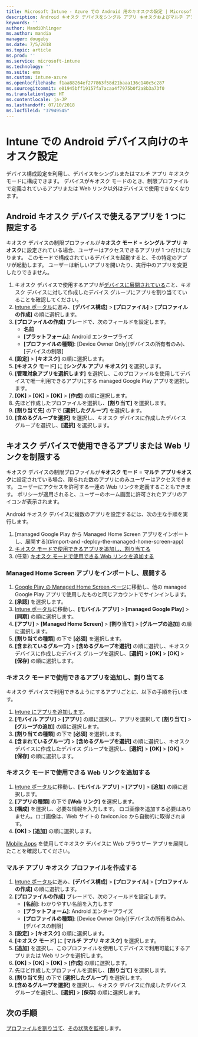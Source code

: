 ```yaml
---
title: Microsoft Intune - Azure での Android 用のキオスクの設定 | Microsoft Docs
description: Android キオスク デバイスをシングル アプリ キオスクおよびマルチ アプリ キオスクとして構成します。
keywords: ''
author: MandiOhlinger
ms.author: mandia
manager: dougeby
ms.date: 7/5/2018
ms.topic: article
ms.prod: ''
ms.service: microsoft-intune
ms.technology: ''
ms.suite: ems
ms.custom: intune-azure
ms.openlocfilehash: f1aa88264ef277863f58d21baaa136c140c5c287
ms.sourcegitcommit: e01945bff19157fa7acaa4f7975b0f2a8b3a73f0
ms.translationtype: HT
ms.contentlocale: ja-JP
ms.lasthandoff: 07/10/2018
ms.locfileid: "37949545"
---
```

# <a name="kiosk-settings-for-android-devices-in-intune"></a>Intune での Android デバイス向けのキオスク設定

デバイス構成設定を利用し、デバイスをシングルまたはマルチ アプリ キオスク モードに構成できます。 デバイスがキオスク モードのとき、制限プロファイルで定義されているアプリまたは Web リンク以外はデバイスで使用できなくなります。 

## <a name="restrict-an-android-kiosk-device-to-a-single-app"></a>Android キオスク デバイスで使えるアプリを 1 つに限定する

キオスク デバイスの制限プロファイルが**キオスク モード** = **シングル アプリ キオスク**に設定されている場合、ユーザーはアクセスできるアプリが 1 つだけになります。 このモードで構成されているデバイスを起動すると、その特定のアプリが起動します。 ユーザーは新しいアプリを開いたり、実行中のアプリを変更したりできません。

1. キオスク デバイスで使用するアプリが[デバイスに展開されている](apps-deploy.md)こと、キオスク デバイスに対して作成したデバイス グループにアプリを割り当てていることを確認してください。
2. [Intune ポータル](https://portal.azure.com)に進み、**[デバイス構成]** > **[プロファイル]** > **[プロファイルの作成]** の順に選択します。
3. **[プロファイルの作成]** ブレードで、次のフィールドを設定します。
     - **名前**
     - **[プラットフォーム]**: Android エンタープライズ
     - **[プロファイルの種類]**: [Device Owner Only]\(デバイスの所有者のみ\)、[デバイスの制限]
4. **[設定]** > **[キオスク]** の順に選択します。
5. **[キオスク モード]** に **[シングル アプリ キオスク]** を選択します。
6. **[管理対象アプリを選択します]** を選択し、このプロファイルを使用してデバイスで唯一利用できるアプリにする managed Google Play アプリを選択します。
7. **[OK]** > **[OK]** > **[OK]** > **[作成]** の順に選択します。
8. 先ほど作成したプロファイルを選択し、**[割り当て]** を選択します。
9. **[割り当て先]** の下で **[選択したグループ]** を選択します。
10. **[含めるグループを選択]** を選択し、キオスク デバイスに作成したデバイス グループを選択し、**[選択]** を選択します。

## <a name="restrict-a-kiosk-device-to-a-set-of-apps-or-web-links"></a>キオスク デバイスで使用できるアプリまたは Web リンクを制限する

キオスク デバイスの制限プロファイルが**キオスク モード** = **マルチ アプリキオスク**に設定されている場合、限られた数のアプリにのみユーザーはアクセスできます。 ユーザーにアクセスを許可する一連の Web リンクを定義することもできます。 ポリシーが適用されると、ユーザーのホーム画面に許可されたアプリのアイコンが表示されます。

Android キオスク デバイスに複数のアプリを設定するには、次の主な手順を実行します。

1. [managed Google Play から Managed Home Screen アプリをインポートし、展開する](#import-and -deploy-the-managed-home-screen-app)
2. [キオスク モードで使用できるアプリを追加し、割り当てる](#add-and-assign-apps-that-can-be-used-in-kiosk-mode)
3. (任意) [キオスク モードで使用できる Web リンクを追加する](#add-web-links-that-can-be-used-in-kiosk-mode)

### <a name="import-and-deply-the-managed-home-screen-app"></a>Managed Home Screen アプリをインポートし、展開する

1. [Google Play の Managed Home Screen ページ](https://play.google.com/work/apps/details?id=com.microsoft.launcher.enterprise)に移動し、他の managed Google Play アプリで使用したものと同じアカウントでサインインします。
2. **[承認]** を選択します。
3. [Intune ポータル](https://portal.azure.com)に移動し、**[モバイル アプリ]** > **[managed Google Play]** > **[同期]** の順に選択します。
4. **[アプリ]** > **[Managed Home Screen]** > **[割り当て]** > **[グループの追加]** の順に選択します。
5. **[割り当ての種類]** の下で **[必須]** を選択します。
6. **[含まれているグループ]** > **[含めるグループを選択]** の順に選択し、キオスク デバイスに作成したデバイス グループを選択し、**[選択]** > **[OK]** > **[OK]** > **[保存]** の順に選択します。

### <a name="add-and-assign-apps-that-can-be-used-in-kiosk-mode"></a>キオスク モードで使用できるアプリを追加し、割り当てる

キオスク デバイスで利用できるようにするアプリごとに、以下の手順を行います。

1. [Intune にアプリを追加します](store-apps-android.md)。
2. **[モバイル アプリ]** > **[アプリ]** の順に選択し、アプリを選択して **[割り当て]** > **[グループの追加]** の順に選択します。
3. **[割り当ての種類]** の下で **[必須]** を選択します。
4. **[含まれているグループ]** > **[含めるグループを選択]** の順に選択し、キオスク デバイスに作成したデバイス グループを選択し、**[選択]** > **[OK]** > **[OK]** > **[保存]** の順に選択します。

### <a name="add-web-links-that-can-be-used-in-kiosk-mode"></a>キオスク モードで使用できる Web リンクを追加する

1. [Intune ポータル](https://portal.azure.com)に移動し、**[モバイル アプリ]** > **[アプリ]** > **[追加]** の順に選択します。
2. **[アプリの種類]** の下で **[Web リンク]** を選択します。
3. **[構成]** を選択し、必要な情報を入力します。 ロゴ画像を追加する必要はありません。ロゴ画像は、Web サイトの favicon.ico から自動的に取得されます。
4. **[OK]** > **[追加]** の順に選択します。

[Mobile Apps](apps-add.md) を使用してキオスク デバイスに Web ブラウザー アプリを展開したことを確認してください。

### <a name="create-a-multi-app-kiosk-profile"></a>マルチ アプリ キオスク プロファイルを作成する

1. [Intune ポータル](https://portal.azure.com)に進み、**[デバイス構成]** > **[プロファイル]** > **[プロファイルの作成]** の順に選択します。
3. **[プロファイルの作成]** ブレードで、次のフィールドを設定します。
     - **[名前]**: わかりやすい名前を入力します
     - **[プラットフォーム]**: Android エンタープライズ
     - **[プロファイルの種類]**: [Device Owner Only]\(デバイスの所有者のみ\)、[デバイスの制限]
4. **[設定]** > **[キオスク]** の順に選択します。
5. **[キオスク モード]** に **[マルチ アプリ キオスク]** を選択します。
6. **[追加]** を選択し、このプロファイルを使用してデバイスで利用可能にするアプリまたは Web リンクを選択します。
7. **[OK]** > **[OK]** > **[OK]** > **[作成]** の順に選択します。
8. 先ほど作成したプロファイルを選択し、**[割り当て]** を選択します。
9. **[割り当て先]** の下で **[選択したグループ]** を選択します。
10. **[含めるグループを選択]** を選択し、キオスク デバイスに作成したデバイス グループを選択し、**[選択]** > **[保存]** の順に選択します。

## <a name="next-steps"></a>次の手順
[プロファイルを割り当て](device-profile-assign.md)、[その状態を監視](device-profile-monitor.md)します。
